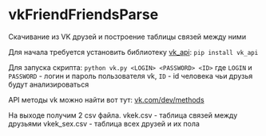 # vkFriendFriendsParse
Cкачивание из VK друзей и построение таблицы связей между ними

Для начала требуется установить библиотеку [vk_api](https://github.com/python273/vk_api): `pip install vk_api`


Для запуска скрипта: `python vk.py <LOGIN> <PASSWORD> <ID>`
  где `LOGIN` и `PASSWORD` - логин и пароль пользователя vk, `ID` - id человека чьи друзья будут анализироваться

API методы vk можно найти вот тут: [vk.com/dev/methods](https://vk.com/dev/methods)

На выходе получим 2 csv файла.
vkek.csv - таблица связей между друзьями
vkek_sex.csv - таблица всех друзей и их пола
